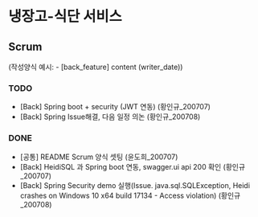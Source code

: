 # 냉장고-식단 서비스


## Scrum
(작성양식 예시: - [back_feature] content (writer_date))

### TODO
- [Back] Spring boot + security (JWT 연동) (황인규_200707)
- [Back] Spring Issue해결, 다음 일정 의논 (황인규_200708)

### DONE
- [공통] README Scrum 양식 셋팅 (윤도희_200707)
- [Back] HeidiSQL 과 Spring boot 연동, swagger.ui api 200 확인 (황인규_200707) 
- [Back] Spring Security demo 실행(Issue. java.sql.SQLException, Heidi crashes on Windows 10 x64 build 17134 - Access violation) (황인규_200708)
